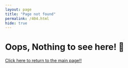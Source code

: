 ```yaml
---
layout: page
title: "Page not found"
permalink: /404.html
hide: true
---
```


<div id="error404">
    <h1>Oops, Nothing to see here! 🙉</h1>
    <a href="{{ site.baseurl }}" class="return-btn">
        <p>Click here to return to the main page!!</p>
    </a>
</div>
